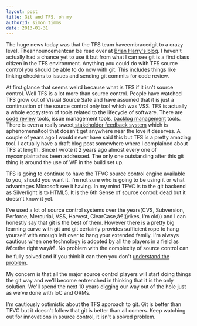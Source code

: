```yaml
---
layout: post
title: Git and TFS, oh my
authorId: simon_timms
date: 2013-01-31
---
```


The huge news today was that the TFS team haveembracedgit to a crazy level. Theannouncementcan be read over at [Brian Harry's blog](http://blogs.msdn.com/b/bharry/archive/2013/01/30/git-init-vs.aspx). I haven't actually had a chance yet to use it but from what I can see git is a first class citizen in the TFS environment. Anything you could do with TFS source control you should be able to do now with git. This includes things like linking checkins to issues and sending git commits for code review.

At first glance that seems weird because what is TFS if it isn't source control. Well TFS is a lot more than source control. People have watched TFS grow out of Visual Source Safe and have assumed that it is just a continuation of the source control only tool which was VSS. TFS is actually a whole ecosystem of tools related to the lifecycle of software. There are [code review](http://tfs.visualstudio.com/en-us/learn/code/get-your-code-reviewed-vs/) tools, issue management tools, [backlog management](http://tfs.visualstudio.com/en-us/learn/collaborate/manage-your-backlog/) tools. There is even a really sweet[ stakeholder feedback system](http://tfs.visualstudio.com/en-us/learn/collaborate/feedback/) which is aphenomenaltool that doesn't get anywhere near the love it deserves. A couple of years ago I would never have said this but TFS is a pretty amazing tool. I actually have a draft blog post somewhere where I complained about TFS at length. Since I wrote it 2 years ago almost every one of mycomplaintshas been addressed. The only one outstanding after this git thing is around the use of WF in the build set up.

TFS is going to continue to have the TFVC source control engine available to you, should you want it. I'm not sure who is going to be using it or what advantages Microsoft see it having. In my mind TFVC is to the git backend as Silverlight is to HTML5. It is the 6th Sense of source control: dead but it doesn't know it yet.

I've used a lot of source control systems over the years(CVS, Subversion, Perforce, Mercurial, VSS, Harvest, ClearCase,â€¦(yikes, I'm old)) and I can honestly say that git is the best of them. However there is a pretty big learning curve with git and git certainly provides sufficient rope to hang yourself with enough left over to hang your extended family. I'm always cautious when one technology is adopted by all the players in a field as â€œthe right wayâ€. No problem with the complexity of source control can be fully solved and if you think it can then you don't [understand the problem](http://yunshui.wordpress.com/2008/07/22/marmite-for-peace/).

My concern is that all the major source control players will start doing things the git way and we'll become entrenched in thinking that it is the only solution. We'll spend the next 10 years digging our way out of the hole just as we've done with IoC and ORMs.

I'm cautiously optimistic about the TFS approach to git. Git is better than TFVC but it doesn't follow that git is better than all comers. Keep watching out for innovations in source control, it isn't a solved problem.



